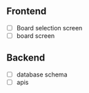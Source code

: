 ## Frontend
- [ ] Board selection screen
- [ ] board screen

## Backend
- [ ] database schema
- [ ] apis
